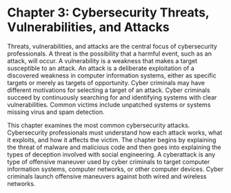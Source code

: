 Chapter 3: Cybersecurity Threats, Vulnerabilities, and Attacks
==============================================================

Threats, vulnerabilities, and attacks are the central focus of cybersecurity professionals. A threat is the possibility that a harmful event, such as an attack, will occur. A vulnerability is a weakness that makes a target susceptible to an attack. An attack is a deliberate exploitation of a discovered weakness in computer information systems, either as specific targets or merely as targets of opportunity. Cyber criminals may have different motivations for selecting a target of an attack. Cyber criminals succeed by continuously searching for and identifying systems with clear vulnerabilities. Common victims include unpatched systems or systems missing virus and spam detection.

This chapter examines the most common cybersecurity attacks. Cybersecurity professionals must understand how each attack works, what it exploits, and how it affects the victim. The chapter begins by explaining the threat of malware and malicious code and then goes into explaining the types of deception involved with social engineering. A cyberattack is any type of offensive maneuver used by cyber criminals to target computer information systems, computer networks, or other computer devices. Cyber criminals launch offensive maneuvers against both wired and wireless networks.
